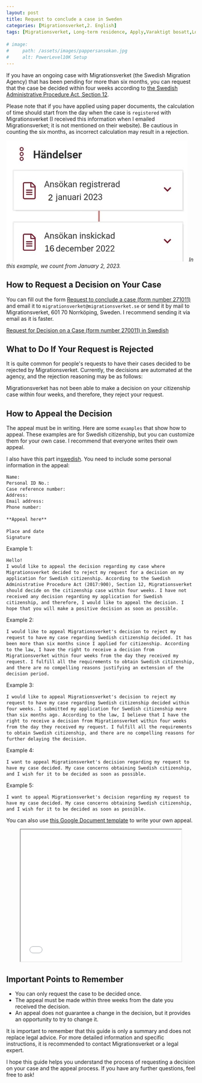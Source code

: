 ```yaml
---
layout: post
title: Request to conclude a case in Sweden
categories: [Migrationsverket,2. English]
tags: [Migrationsverket, Long-term residence, Apply,Varaktigt bosatt,Long-term residence,Ansöka, Appeal request to conclude a case, Request for decision, Request to conclude a case, Överklaga begäran om att avgöra ärende, Begäran om att avgöra ärende]

# image:
#     path: /assets/images/pappersansokan.jpg
#     alt: PowerLevel10K Setup 
---
```


If you have an ongoing case with Migrationsverket (the Swedish Migration Agency) that has been pending for more than six months, you can request that the case be decided within four weeks according to <a href="https://lagen.nu/2017:900#P12S1" target="_blank">the Swedish Administrative Procedure Act, Section 12</a>.

Please note that if you have applied using paper documents, the calculation of time should start from the day when the case is `registered` with Migrationsverket (I received this information when I emailed Migrationsverket; it is not mentioned on their website). Be cautious in counting the six months, as incorrect calculation may result in a rejection.

![Desktop View](/assets/website-files/Migrationsverket/begaran/pappersansokan.jpg)
_In this example, we count from January 2, 2023._

## How to Request a Decision on Your Case
You can fill out the form <a href="https://www.migrationsverket.se/download/18.1ef19f6e163f45d340aa52/1682667659674/271011_Request_conclude_case_en.pdf" target="_blank">Request to conclude a case (form number 271011)</a> and email it to `migrationsverket@migrationsverket.se` or send it by mail to Migrationsverket, 601 70 Norrköping, Sweden. I recommend sending it via email as it is faster.

<a href="https://www.migrationsverket.se/download/18.1ef19f6e163f45d340aa51/1682667588314/270011_Begaran_avgora_arende_sv.pdf" target="_blank">Request for Decision on a Case (form number 270011) in Swedish</a>

## What to Do If Your Request is Rejected
It is quite common for people's requests to have their cases decided to be rejected by Migrationsverket. Currently, the decisions are automated at the agency, and the rejection reasoning may be as follows:

Migrationsverket has not been able to make a decision on your citizenship case within four weeks, and therefore, they reject your request.

## How to Appeal the Decision

The appeal must be in writing.
Here are some `examples` that show how to appeal. These examples are for Swedish citizenship, but you can customize them for your own case. I recommend that everyone writes their own appeal.

I also have this part in<a href="posts/begaran-om-att-avgora-arende/#hur-man-överklagar-på-begäran" target="_blank">swedish</a>.
You need to include some personal information in the appeal:
```
Name:
Personal ID No.:
Case reference number:
Address:
Email address:
Phone number:

**Appeal here**

Place and date
Signature
```

Example 1:
```
Hello!
I would like to appeal the decision regarding my case where Migrationsverket decided to reject my request for a decision on my application for Swedish citizenship. According to the Swedish Administrative Procedure Act (2017:900), Section 12, Migrationsverket should decide on the citizenship case within four weeks. I have not received any decision regarding my application for Swedish citizenship, and therefore, I would like to appeal the decision. I hope that you will make a positive decision as soon as possible.
```

Example 2:
```
I would like to appeal Migrationsverket's decision to reject my request to have my case regarding Swedish citizenship decided. It has been more than six months since I applied for citizenship. According to the law, I have the right to receive a decision from Migrationsverket within four weeks from the day they received my request. I fulfill all the requirements to obtain Swedish citizenship, and there are no compelling reasons justifying an extension of the decision period.
```

Example 3:
```
I would like to appeal Migrationsverket's decision to reject my request to have my case regarding Swedish citizenship decided within four weeks. I submitted my application for Swedish citizenship more than six months ago. According to the law, I believe that I have the right to receive a decision from Migrationsverket within four weeks from the day they received my request. I fulfill all the requirements to obtain Swedish citizenship, and there are no compelling reasons for further delaying the decision.
```

Example 4:
```
I want to appeal Migrationsverket's decision regarding my request to have my case decided. My case concerns obtaining Swedish citizenship, and I wish for it to be decided as soon as possible.
```

Example 5:
```
I want to appeal Migrationsverket's decision regarding my request to have my case decided. My case concerns obtaining Swedish citizenship, and I wish for it to be decided as soon as possible.
```

You can also use <a href="https://docs.google.com/document/d/1FvlfHhnHkqY-kF6_e9bGsVaJ94fUgvfaB1J4xAglu_E/edit?usp=sharing" target="_blank">this Google Document template</a> to write your own appeal.

<div>
<center><iframe allow="autoplay" height="350" src="//docs.google.com/document/d/1FvlfHhnHkqY-kF6_e9bGsVaJ94fUgvfaB1J4xAglu_E/preview" width="85%"></iframe> </center> 
</div>

## Important Points to Remember
- You can only request the case to be decided once.
- The appeal must be made within three weeks from the date you received the decision.
- An appeal does not guarantee a change in the decision, but it provides an opportunity to try to change it.

It is important to remember that this guide is only a summary and does not replace legal advice. For more detailed information and specific instructions, it is recommended to contact Migrationsverket or a legal expert.

I hope this guide helps you understand the process of requesting a decision on your case and the appeal process. If you have any further questions, feel free to ask!